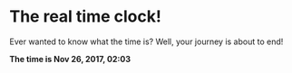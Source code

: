 # The real time clock!

Ever wanted to know what the time is? Well, your journey is about to end!

**The time is Nov 26, 2017, 02:03**
